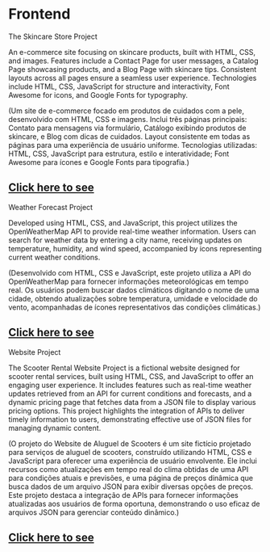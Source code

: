 # Frontend 
The Skincare Store Project

An e-commerce site focusing on skincare products, built with HTML, CSS, and images. Features include a Contact Page for user messages, a Catalog Page showcasing products, and a Blog Page with skincare tips. Consistent layouts across all pages ensure a seamless user experience. Technologies include HTML, CSS, JavaScript for structure and interactivity, Font Awesome for icons, and Google Fonts for typography.

(Um site de e-commerce focado em produtos de cuidados com a pele, desenvolvido com HTML, CSS e imagens. Inclui três páginas principais: Contato para mensagens via formulário, Catálogo exibindo produtos de skincare, e Blog com dicas de cuidados. Layout consistente em todas as páginas para uma experiência de usuário uniforme. Tecnologias utilizadas: HTML, CSS, JavaScript para estrutura, estilo e interatividade; Font Awesome para ícones e Google Fonts para tipografia.)

## [Click here to see](https://liviagalletti.github.io/frontend/)

Weather Forecast Project

Developed using HTML, CSS, and JavaScript, this project utilizes the OpenWeatherMap API to provide real-time weather information. Users can search for weather data by entering a city name, receiving updates on temperature, humidity, and wind speed, accompanied by icons representing current weather conditions.

(Desenvolvido com HTML, CSS e JavaScript, este projeto utiliza a API do OpenWeatherMap para fornecer informações meteorológicas em tempo real. Os usuários podem buscar dados climáticos digitando o nome de uma cidade, obtendo atualizações sobre temperatura, umidade e velocidade do vento, acompanhadas de ícones representativos das condições climáticas.)

## [Click here to see](https://liviagalletti.github.io/frontend/weatherApp/index.html)

Website Project 

The Scooter Rental Website Project is a fictional website designed for scooter rental services, built using HTML, CSS, and JavaScript to offer an engaging user experience. It includes features such as real-time weather updates retrieved from an API for current conditions and forecasts, and a dynamic pricing page that fetches data from a JSON file to display various pricing options. This project highlights the integration of APIs to deliver timely information to users, demonstrating effective use of JSON files for managing dynamic content.

(O projeto do Website de Aluguel de Scooters é um site fictício projetado para serviços de aluguel de scooters, construído utilizando HTML, CSS e JavaScript para oferecer uma experiência de usuário envolvente. Ele inclui recursos como atualizações em tempo real do clima obtidas de uma API para condições atuais e previsões, e uma página de preços dinâmica que busca dados de um arquivo JSON para exibir diversas opções de preços. Este projeto destaca a integração de APIs para fornecer informações atualizadas aos usuários de forma oportuna, demonstrando o uso eficaz de arquivos JSON para gerenciar conteúdo dinâmico.)

## [Click here to see](https://liviagalletti.github.io/wdd230/Scoots/index.html)
